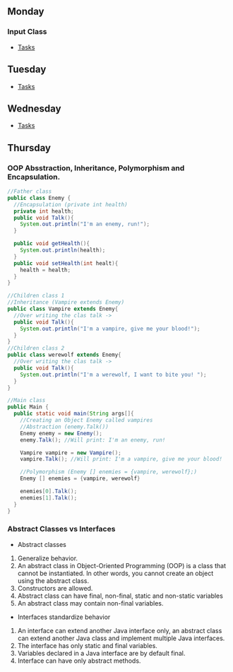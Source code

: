 ## Monday
### Input Class

* [Tasks](https://github.com/jinunez-s/Core-Code-01/tree/master/Week%206/Monday)

## Tuesday
* [Tasks](https://github.com/jinunez-s/Core-Code-01/tree/master/Week%206/Tuesday)
## Wednesday
* [Tasks](https://github.com/jinunez-s/Core-Code-01/blob/master/Week%206/Wednesday/Challenges.ts)
## Thursday

### OOP Absstraction, Inheritance, Polymorphism and Encapsulation.

```java
//Father class
public class Enemy {
  //Encapsulation (private int health)
  private int health;
  public void Talk(){
    System.out.println("I'm an enemy, run!");
  }

  public void getHealth(){
    System.out.println(health);
  }
  public void setHealth(int healt){
    health = health;
  }
}

//Children class 1
//Inheritance (Vampire extends Enemy)
public class Vampire extends Enemy{
  //Over writing the clas talk ->
  public void Talk(){
    System.out.println("I'm a vampire, give me your blood!");
  }
}
//Children class 2
public class werewolf extends Enemy{
  //Over writing the clas talk ->
  public void Talk(){
    System.out.println("I'm a werewolf, I want to bite you! ");
  }
}

//Main class
public Main {
  public static void main(String args[]{
    //Creating an Object Enemy called vampires
    //Abstraction (enemy.Talk())
    Enemy enemy = new Enemy();
    enemy.Talk(); //Will print: I'm an enemy, run!

    Vampire vampire = new Vampire();
    vampire.Talk(); //Will print: I'm a vampire, give me your blood!

    //Polymorphism (Enemy [] enemies = {vampire, werewolf};)
    Enemy [] enemies = {vampire, werewolf}

    enemies[0].Talk();
    enemies[1].Talk();
  }
}
```
### Abstract Classes vs Interfaces
- Abstract classes
1.  Generalize behavior.
2. An abstract class in Object-Oriented Programming (OOP) is a class that cannot be instantiated. In other words, you cannot create an object using the abstract class.
3. Constructors are allowed.
4.  Abstract class can have final, non-final, static and non-static variables
5. An abstract class may contain non-final variables.

- Interfaces standardize behavior
1. An interface can extend another Java interface only, an abstract class can extend another Java class and implement multiple Java interfaces.
2. The interface has only static and final variables.
3. Variables declared in a Java interface are by default final.
4. Interface can have only abstract methods.

